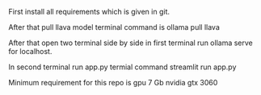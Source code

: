 First install all requirements which is given in git.

After that pull llava model terminal command is ollama pull llava

After that open two terminal side by side in first terminal run ollama serve for localhost.

In second terminal run app.py termial command streamlit run app.py

Minimum requirement for this repo is gpu 7 Gb nvidia gtx 3060
